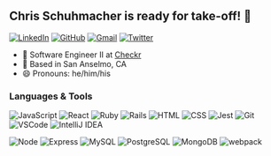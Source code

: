 ## Chris Schuhmacher is ready for take-off! :rocket:

[![LinkedIn](https://img.shields.io/badge/chrisschuhmacher%20-%230077B5.svg?&style=flat-square&logo=linkedin&logoColor=white&link=https://www.linkedin.com/in/chrisschuhmacher/)](https://www.linkedin.com/in/chrisschuhmacher/)
[![GitHub](https://img.shields.io/badge/cschucode%20-%23121011.svg?&style=flat-square&logo=github&logoColor=white&link=https://github.com/cschucode)](https://github.com/cschucode)
[![Gmail](https://img.shields.io/badge/chris.r.schuhmacher%20-%23D14836.svg?&style=flat-square&logo=gmail&logoColor=white&link=mailto:chris.r.schuhmacher@gmail.com)](mailto:chris.r.schuhmacher@gmail.com)
[![Twitter](https://img.shields.io/badge/nukeSchuhmacher%20-%231DA1F2.svg?&style=flat-square&logo=Twitter&logoColor=white&link=https://twitter.com/nukeSchuhmacher/)](https://twitter.com/nukeSchuhmacher/)

- :office: Software Engineer II at [Checkr](https://checkr.com/)
- :round_pushpin: Based in San Anselmo, CA
- :smile: Pronouns: he/him/his

### Languages & Tools
![JavaScript](https://img.shields.io/badge/JavaScript%20-%23323330.svg?&style=flat-square&logo=javascript&logoColor=%23F7DF1E)
![React](https://img.shields.io/badge/React%20-%2320232a.svg?&style=flat-square&logo=react&logoColor=%2361DAFB)
![Ruby](https://img.shields.io/badge/ruby-%23CC342D.svg?style=flat-square&logo=ruby&logoColor=white)
![Rails](https://img.shields.io/badge/rails-%23CC0000.svg?style=flat-square&logo=ruby-on-rails&logoColor=white)
![HTML](https://img.shields.io/badge/HTML5%20-%23E34F26.svg?&style=flat-square&logo=html5&logoColor=white)
![CSS](https://img.shields.io/badge/CSS3%20-%231572B6.svg?&style=flat-square&logo=css3&logoColor=white)
![Jest](https://img.shields.io/badge/Jest%20-%23C21325.svg?&style=flat-square&logo=Jest&logoColor=white)
![Git](https://img.shields.io/badge/Git%20-%23F05033.svg?&style=flat-square&logo=git&logoColor=white)
![VSCode](https://img.shields.io/badge/VS%20Code%20-%23007ACC.svg?&style=flat-square&logo=visual-studio-code&logoColor=white)
![IntelliJ IDEA](https://img.shields.io/badge/IntelliJIDEA-000000.svg?style=flat-square&logo=intellij-idea&logoColor=white)

![Node](https://img.shields.io/badge/Node.js%20-%2343853D.svg?&style=flat-square&logo=node.js&logoColor=white)
![Express](https://img.shields.io/badge/Express%20-%23404d59.svg?&style=flat-square)
![MySQL](https://img.shields.io/badge/MySQL-%2300f.svg?&style=flat-square&logo=mysql&logoColor=white)
![PostgreSQL](https://img.shields.io/badge/PostgreSQL-%23316192.svg?&style=flat-square&logo=postgresql&logoColor=white)
![MongoDB](https://img.shields.io/badge/MongoDB-%234ea94b.svg?&style=flat-square&logo=mongodb&logoColor=white)
![webpack](https://img.shields.io/badge/webpack%20-%238DD6F9.svg?&style=flat-square&logo=webpack&logoColor=black)
